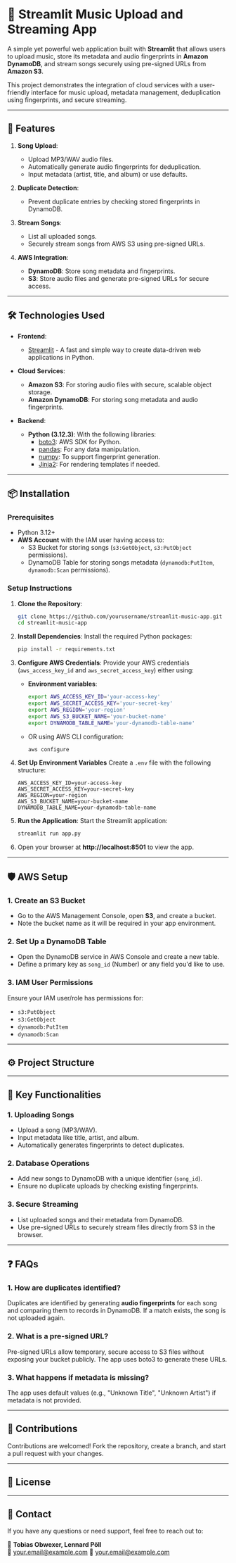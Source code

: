 # 🎵 Streamlit Music Upload and Streaming App

A simple yet powerful web application built with **Streamlit** that allows users to upload music, store its metadata and audio fingerprints in **Amazon DynamoDB**, and stream songs securely using pre-signed URLs from **Amazon S3**.

This project demonstrates the integration of cloud services with a user-friendly interface for music upload, metadata management, deduplication using fingerprints, and secure streaming.

---

## 🚀 Features

1. **Song Upload**:
   - Upload MP3/WAV audio files.
   - Automatically generate audio fingerprints for deduplication.
   - Input metadata (artist, title, and album) or use defaults.

2. **Duplicate Detection**:
   - Prevent duplicate entries by checking stored fingerprints in DynamoDB.

3. **Stream Songs**:
   - List all uploaded songs.
   - Securely stream songs from AWS S3 using pre-signed URLs.

4. **AWS Integration**:
   - **DynamoDB**: Store song metadata and fingerprints.
   - **S3**: Store audio files and generate pre-signed URLs for secure access.

---

## 🛠️ Technologies Used

- **Frontend**:
  - [Streamlit](https://streamlit.io/) - A fast and simple way to create data-driven web applications in Python.

- **Cloud Services**:
  - **Amazon S3**: For storing audio files with secure, scalable object storage.
  - **Amazon DynamoDB**: For storing song metadata and audio fingerprints.

- **Backend**:
  - **Python (3.12.3)**: With the following libraries:
    - [boto3](https://boto3.amazonaws.com/v1/documentation/api/latest/index.html): AWS SDK for Python.
    - [pandas](https://pandas.pydata.org/): For any data manipulation.
    - [numpy](https://numpy.org/): To support fingerprint generation.
    - [Jinja2](https://palletsprojects.com/p/jinja/): For rendering templates if needed.

---

## 📦 Installation

### Prerequisites
- Python 3.12+
- **AWS Account** with the IAM user having access to:
  - S3 Bucket for storing songs (`s3:GetObject`, `s3:PutObject` permissions).
  - DynamoDB Table for storing songs metadata (`dynamodb:PutItem`, `dynamodb:Scan` permissions).

### Setup Instructions

1. **Clone the Repository**:
   ```bash
   git clone https://github.com/yourusername/streamlit-music-app.git
   cd streamlit-music-app
   ```

2. **Install Dependencies**:
   Install the required Python packages:
   ```bash
   pip install -r requirements.txt
   ```

3. **Configure AWS Credentials**:
   Provide your AWS credentials (`aws_access_key_id` and `aws_secret_access_key`) either using:
   - **Environment variables**:
     ```bash
     export AWS_ACCESS_KEY_ID='your-access-key'
     export AWS_SECRET_ACCESS_KEY='your-secret-key'
     export AWS_REGION='your-region'
     export AWS_S3_BUCKET_NAME='your-bucket-name'
     export DYNAMODB_TABLE_NAME='your-dynamodb-table-name'
     ```
   - OR using AWS CLI configuration:
     ```bash
     aws configure
     ```

4. **Set Up Environment Variables**
   Create a `.env` file with the following structure:
   ```
   AWS_ACCESS_KEY_ID=your-access-key
   AWS_SECRET_ACCESS_KEY=your-secret-key
   AWS_REGION=your-region
   AWS_S3_BUCKET_NAME=your-bucket-name
   DYNAMODB_TABLE_NAME=your-dynamodb-table-name
   ```

5. **Run the Application**:
   Start the Streamlit application:
   ```bash
   streamlit run app.py
   ```

6. Open your browser at **http://localhost:8501** to view the app.

---

## 🛡️ AWS Setup

### 1. **Create an S3 Bucket**
   - Go to the AWS Management Console, open **S3**, and create a bucket.
   - Note the bucket name as it will be required in your app environment.

### 2. **Set Up a DynamoDB Table**
   - Open the DynamoDB service in AWS Console and create a new table.
   - Define a primary key as `song_id` (Number) or any field you'd like to use.

### 3. **IAM User Permissions**
   Ensure your IAM user/role has permissions for:
   - `s3:PutObject`
   - `s3:GetObject`
   - `dynamodb:PutItem`
   - `dynamodb:Scan`

---

## ⚙️ Project Structure


---

## 🔑 Key Functionalities

### 1. **Uploading Songs**
   - Upload a song (MP3/WAV).
   - Input metadata like title, artist, and album.
   - Automatically generates fingerprints to detect duplicates.

### 2. **Database Operations**
   - Add new songs to DynamoDB with a unique identifier (`song_id`).
   - Ensure no duplicate uploads by checking existing fingerprints.

### 3. **Secure Streaming**
   - List uploaded songs and their metadata from DynamoDB.
   - Use pre-signed URLs to securely stream files directly from S3 in the browser.

---

## ❓ FAQs

### 1. **How are duplicates identified?**
   Duplicates are identified by generating **audio fingerprints** for each song and comparing them to records in DynamoDB. If a match exists, the song is not uploaded again.

### 2. **What is a pre-signed URL?**
   Pre-signed URLs allow temporary, secure access to S3 files without exposing your bucket publicly. The app uses boto3 to generate these URLs.

### 3. **What happens if metadata is missing?**
   The app uses default values (e.g., "Unknown Title", "Unknown Artist") if metadata is not provided.

---

## 🤝 Contributions

Contributions are welcomed! Fork the repository, create a branch, and start a pull request with your changes.

---

## 📝 License

---

## 📧 Contact

If you have any questions or need support, feel free to reach out to:

👤 **Tobias Obwexer, Lennard Pöll**  
📧 [your.email@example.com](mailto:your.email@example.com)
📧 [your.email@example.com](mailto:your.email@example.com)
